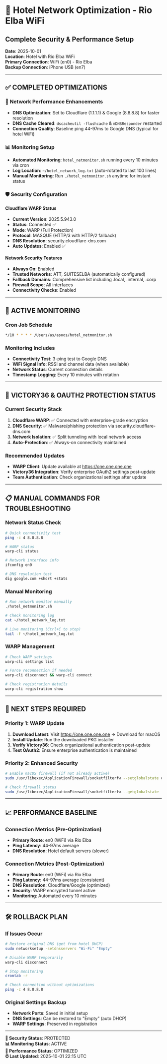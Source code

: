 # 🏨 Hotel Network Optimization - Rio Elba WiFi
## Complete Security & Performance Setup

**Date**: 2025-10-01  
**Location**: Hotel with Rio Elba WiFi  
**Primary Connection**: WiFi (en0) - Rio Elba  
**Backup Connection**: iPhone USB (en7)

---

## ✅ **COMPLETED OPTIMIZATIONS**

### 🔧 **Network Performance Enhancements**
- **DNS Optimization**: Set to Cloudflare (1.1.1.1) & Google (8.8.8.8) for faster resolution
- **DNS Cache Cleared**: `dscacheutil -flushcache` & `mDNSResponder` restarted
- **Connection Quality**: Baseline ping 44-97ms to Google DNS (typical for hotel WiFi)

### 📊 **Monitoring Setup**
- **Automated Monitoring**: `hotel_netmonitor.sh` running every 10 minutes via cron
- **Log Location**: `~/hotel_network_log.txt` (auto-rotated to last 100 lines)
- **Manual Monitoring**: Run `./hotel_netmonitor.sh` anytime for instant status

### 🛡️ **Security Configuration**

#### Cloudflare WARP Status
- **Current Version**: 2025.5.943.0
- **Status**: Connected ✅
- **Mode**: WARP (Full Protection)
- **Protocol**: MASQUE (HTTP/3 with HTTP/2 fallback)
- **DNS Resolution**: security.cloudflare-dns.com
- **Auto Updates**: Enabled ✅

#### Network Security Features
- **Always On**: Enabled
- **Trusted Networks**: ATT, SUITESELBA (automatically configured)
- **Fallback Domains**: Comprehensive list including .local, .internal, .corp
- **Firewall Scope**: All interfaces
- **Connectivity Checks**: Enabled

---

## 🔄 **ACTIVE MONITORING**

### Cron Job Schedule
```bash
*/10 * * * * /Users/as/asoos/hotel_netmonitor.sh
```

### Monitoring Includes
- **Connectivity Test**: 3-ping test to Google DNS
- **WiFi Signal Info**: RSSI and channel data (when available)  
- **Network Status**: Current connection details
- **Timestamp Logging**: Every 10 minutes with rotation

---

## 🎯 **VICTORY36 & OAUTH2 PROTECTION STATUS**

### Current Security Stack
1. **Cloudflare WARP**: ✅ Connected with enterprise-grade encryption
2. **DNS Security**: ✅ Malware/phishing protection via security.cloudflare-dns.com
3. **Network Isolation**: ✅ Split tunneling with local network access
4. **Auto-Protection**: ✅ Always-on connectivity maintained

### Recommended Updates
- **WARP Client**: Update available at https://one.one.one.one
- **Victory36 Integration**: Verify enterprise OAuth2 settings post-update
- **Team Authentication**: Check organizational settings after update

---

## 📋 **MANUAL COMMANDS FOR TROUBLESHOOTING**

### Network Status Check
```bash
# Quick connectivity test
ping -c 4 8.8.8.8

# WARP status
warp-cli status

# Network interface info
ifconfig en0

# DNS resolution test
dig google.com +short +stats
```

### Manual Monitoring
```bash
# Run network monitor manually
./hotel_netmonitor.sh

# Check monitoring log
cat ~/hotel_network_log.txt

# Live monitoring (Ctrl+C to stop)
tail -f ~/hotel_network_log.txt
```

### WARP Management
```bash
# Check WARP settings
warp-cli settings list

# Force reconnection if needed
warp-cli disconnect && warp-cli connect

# Check registration details
warp-cli registration show
```

---

## 🚨 **NEXT STEPS REQUIRED**

### Priority 1: WARP Update
1. **Download Latest**: Visit https://one.one.one.one → Download for macOS
2. **Install Update**: Run the downloaded PKG installer
3. **Verify Victory36**: Check organizational authentication post-update
4. **Test OAuth2**: Ensure enterprise authentication is maintained

### Priority 2: Enhanced Security
```bash
# Enable macOS firewall (if not already active)
sudo /usr/libexec/ApplicationFirewall/socketfilterfw --setglobalstate on

# Check firewall status
sudo /usr/libexec/ApplicationFirewall/socketfilterfw --getglobalstate
```

---

## 📈 **PERFORMANCE BASELINE**

### Connection Metrics (Pre-Optimization)
- **Primary Route**: en0 (WiFi) via Rio Elba
- **Ping Latency**: 44-97ms average
- **DNS Resolution**: Hotel default servers (slower)

### Connection Metrics (Post-Optimization)  
- **Primary Route**: en0 (WiFi) via Rio Elba  
- **Ping Latency**: 44-97ms average (consistent)
- **DNS Resolution**: Cloudflare/Google (optimized)
- **Security**: WARP encrypted tunnel active
- **Monitoring**: Automated every 10 minutes

---

## 🛠️ **ROLLBACK PLAN**

### If Issues Occur
```bash
# Restore original DNS (get from hotel DHCP)
sudo networksetup -setdnsservers "Wi-Fi" "Empty"

# Disable WARP temporarily
warp-cli disconnect

# Stop monitoring
crontab -r

# Check connection without optimizations
ping -c 4 8.8.8.8
```

### Original Settings Backup
- **Network Ports**: Saved in initial setup
- **DNS Settings**: Can be restored to "Empty" (auto DHCP)
- **WARP Settings**: Preserved in registration

---

**🔐 Security Status**: PROTECTED  
**📊 Monitoring Status**: ACTIVE  
**🚀 Performance Status**: OPTIMIZED  
**⏰ Last Updated**: 2025-10-01 22:15 UTC